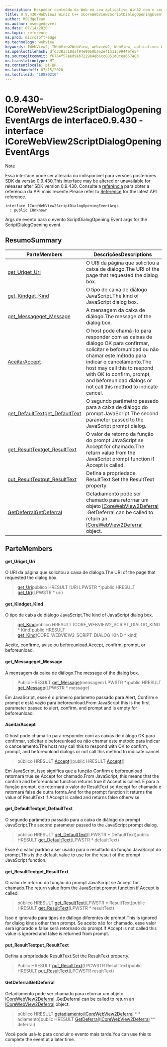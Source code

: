 ```yaml
---
description: Hospedar conteúdo da Web em seu aplicativo Win32 com o controle WebView2 do Microsoft Edge
title: 0.9.430-WebView2 Win32 C++ ICoreWebView2ScriptDialogOpeningEventArgs
author: MSEdgeTeam
ms.author: msedgedevrel
ms.date: 07/14/2020
ms.topic: reference
ms.prod: microsoft-edge
ms.technology: webview
keywords: IWebView2, IWebView2WebView, webview2, WebView, aplicativos Win32, Win32, Edge, ICoreWebView2, ICoreWebView2Host, controle do navegador, HTML Edge
ms.openlocfilehash: dfd3383318daf94e8060ba62ef1511c9944efe54
ms.sourcegitcommit: f6764f57aed9ab7229e4eb6cc8851d0cea667403
ms.translationtype: MT
ms.contentlocale: pt-BR
ms.lasthandoff: 07/15/2020
ms.locfileid: "10880210"
---
```

# <span data-ttu-id="9a37e-104">0.9.430-ICoreWebView2ScriptDialogOpeningEventArgs de interface</span><span class="sxs-lookup"><span data-stu-id="9a37e-104">0.9.430 - interface ICoreWebView2ScriptDialogOpeningEventArgs</span></span> 

> [!NOTE]
> <span data-ttu-id="9a37e-105">Essa interface pode ser alterada ou indisponível para versões posteriores SDK da versão 0.9.430.</span><span class="sxs-lookup"><span data-stu-id="9a37e-105">This interface may be altered or unavailable for releases after SDK version 0.9.430.</span></span> <span data-ttu-id="9a37e-106">Consulte a [referência](../../../webview2-api-reference.md) para obter a referência da API mais recente.</span><span class="sxs-lookup"><span data-stu-id="9a37e-106">Please refer to [Reference](../../../webview2-api-reference.md) for the latest API reference.</span></span>

```
interface ICoreWebView2ScriptDialogOpeningEventArgs
  : public IUnknown
```

<span data-ttu-id="9a37e-107">Args de evento para o evento ScriptDialogOpening.</span><span class="sxs-lookup"><span data-stu-id="9a37e-107">Event args for the ScriptDialogOpening event.</span></span>

## <span data-ttu-id="9a37e-108">Resumo</span><span class="sxs-lookup"><span data-stu-id="9a37e-108">Summary</span></span>

 <span data-ttu-id="9a37e-109">Parte</span><span class="sxs-lookup"><span data-stu-id="9a37e-109">Members</span></span>                        | <span data-ttu-id="9a37e-110">Descrições</span><span class="sxs-lookup"><span data-stu-id="9a37e-110">Descriptions</span></span>
--------------------------------|---------------------------------------------
[<span data-ttu-id="9a37e-111">get_Uri</span><span class="sxs-lookup"><span data-stu-id="9a37e-111">get_Uri</span></span>](#get_uri) | <span data-ttu-id="9a37e-112">O URI da página que solicitou a caixa de diálogo.</span><span class="sxs-lookup"><span data-stu-id="9a37e-112">The URI of the page that requested the dialog box.</span></span>
[<span data-ttu-id="9a37e-113">get_Kind</span><span class="sxs-lookup"><span data-stu-id="9a37e-113">get_Kind</span></span>](#get_kind) | <span data-ttu-id="9a37e-114">O tipo de caixa de diálogo JavaScript.</span><span class="sxs-lookup"><span data-stu-id="9a37e-114">The kind of JavaScript dialog box.</span></span>
[<span data-ttu-id="9a37e-115">get_Message</span><span class="sxs-lookup"><span data-stu-id="9a37e-115">get_Message</span></span>](#get_message) | <span data-ttu-id="9a37e-116">A mensagem da caixa de diálogo.</span><span class="sxs-lookup"><span data-stu-id="9a37e-116">The message of the dialog box.</span></span>
[<span data-ttu-id="9a37e-117">Aceitar</span><span class="sxs-lookup"><span data-stu-id="9a37e-117">Accept</span></span>](#accept) | <span data-ttu-id="9a37e-118">O host pode chamá-lo para responder com as caixas de diálogo OK para confirmar, solicitar e beforeunload ou não chamar este método para indicar o cancelamento.</span><span class="sxs-lookup"><span data-stu-id="9a37e-118">The host may call this to respond with OK to confirm, prompt, and beforeunload dialogs or not call this method to indicate cancel.</span></span>
[<span data-ttu-id="9a37e-119">get_DefaultText</span><span class="sxs-lookup"><span data-stu-id="9a37e-119">get_DefaultText</span></span>](#get_defaulttext) | <span data-ttu-id="9a37e-120">O segundo parâmetro passado para a caixa de diálogo do prompt JavaScript.</span><span class="sxs-lookup"><span data-stu-id="9a37e-120">The second parameter passed to the JavaScript prompt dialog.</span></span>
[<span data-ttu-id="9a37e-121">get_ResultText</span><span class="sxs-lookup"><span data-stu-id="9a37e-121">get_ResultText</span></span>](#get_resulttext) | <span data-ttu-id="9a37e-122">O valor de retorno da função do prompt JavaScript se Accept for chamado.</span><span class="sxs-lookup"><span data-stu-id="9a37e-122">The return value from the JavaScript prompt function if Accept is called.</span></span>
[<span data-ttu-id="9a37e-123">put_ResultText</span><span class="sxs-lookup"><span data-stu-id="9a37e-123">put_ResultText</span></span>](#put_resulttext) | <span data-ttu-id="9a37e-124">Defina a propriedade ResultText.</span><span class="sxs-lookup"><span data-stu-id="9a37e-124">Set the ResultText property.</span></span>
[<span data-ttu-id="9a37e-125">GetDeferral</span><span class="sxs-lookup"><span data-stu-id="9a37e-125">GetDeferral</span></span>](#getdeferral) | <span data-ttu-id="9a37e-126">Getadiamento pode ser chamado para retornar um objeto [ICoreWebView2Deferral](ICoreWebView2Deferral.md) .</span><span class="sxs-lookup"><span data-stu-id="9a37e-126">GetDeferral can be called to return an [ICoreWebView2Deferral](ICoreWebView2Deferral.md) object.</span></span>

## <span data-ttu-id="9a37e-127">Parte</span><span class="sxs-lookup"><span data-stu-id="9a37e-127">Members</span></span>

#### <span data-ttu-id="9a37e-128">get_Uri</span><span class="sxs-lookup"><span data-stu-id="9a37e-128">get_Uri</span></span> 

<span data-ttu-id="9a37e-129">O URI da página que solicitou a caixa de diálogo.</span><span class="sxs-lookup"><span data-stu-id="9a37e-129">The URI of the page that requested the dialog box.</span></span>

> <span data-ttu-id="9a37e-130">[get_Uri](#get_uri)público HRESULT (URI LPWSTR \*)</span><span class="sxs-lookup"><span data-stu-id="9a37e-130">public HRESULT [get_Uri](#get_uri)(LPWSTR \* uri)</span></span>

#### <span data-ttu-id="9a37e-131">get_Kind</span><span class="sxs-lookup"><span data-stu-id="9a37e-131">get_Kind</span></span> 

<span data-ttu-id="9a37e-132">O tipo de caixa de diálogo JavaScript.</span><span class="sxs-lookup"><span data-stu-id="9a37e-132">The kind of JavaScript dialog box.</span></span>

> <span data-ttu-id="9a37e-133">[get_Kind](#get_kind)público HRESULT (CORE_WEBVIEW2_SCRIPT_DIALOG_KIND \* Kind)</span><span class="sxs-lookup"><span data-stu-id="9a37e-133">public HRESULT [get_Kind](#get_kind)(CORE_WEBVIEW2_SCRIPT_DIALOG_KIND \* kind)</span></span>

<span data-ttu-id="9a37e-134">Aceite, confirme, avise ou beforeunload.</span><span class="sxs-lookup"><span data-stu-id="9a37e-134">Accept, confirm, prompt, or beforeunload.</span></span>

#### <span data-ttu-id="9a37e-135">get_Message</span><span class="sxs-lookup"><span data-stu-id="9a37e-135">get_Message</span></span> 

<span data-ttu-id="9a37e-136">A mensagem da caixa de diálogo.</span><span class="sxs-lookup"><span data-stu-id="9a37e-136">The message of the dialog box.</span></span>

> <span data-ttu-id="9a37e-137">Public HRESULT [get_Message](#get_message)(mensagem LPWSTR \*)</span><span class="sxs-lookup"><span data-stu-id="9a37e-137">public HRESULT [get_Message](#get_message)(LPWSTR \* message)</span></span>

<span data-ttu-id="9a37e-138">Em JavaScript, esse é o primeiro parâmetro passado para Alert, Confirm e prompt e está vazio para beforeunload.</span><span class="sxs-lookup"><span data-stu-id="9a37e-138">From JavaScript this is the first parameter passed to alert, confirm, and prompt and is empty for beforeunload.</span></span>

#### <span data-ttu-id="9a37e-139">Aceitar</span><span class="sxs-lookup"><span data-stu-id="9a37e-139">Accept</span></span> 

<span data-ttu-id="9a37e-140">O host pode chamá-lo para responder com as caixas de diálogo OK para confirmar, solicitar e beforeunload ou não chamar este método para indicar o cancelamento.</span><span class="sxs-lookup"><span data-stu-id="9a37e-140">The host may call this to respond with OK to confirm, prompt, and beforeunload dialogs or not call this method to indicate cancel.</span></span>

> <span data-ttu-id="9a37e-141">público HRESULT [Accept](#accept)()</span><span class="sxs-lookup"><span data-stu-id="9a37e-141">public HRESULT [Accept](#accept)()</span></span>

<span data-ttu-id="9a37e-142">Em JavaScript, isso significa que a função Confirm e beforeunload retornará true se Accept for chamado.</span><span class="sxs-lookup"><span data-stu-id="9a37e-142">From JavaScript, this means that the confirm and beforeunload function returns true if Accept is called.</span></span> <span data-ttu-id="9a37e-143">E para a função prompt, ele retornará o valor de ResultText se Accept for chamado e retornará false de outra forma.</span><span class="sxs-lookup"><span data-stu-id="9a37e-143">And for the prompt function it returns the value of ResultText if Accept is called and returns false otherwise.</span></span>

#### <span data-ttu-id="9a37e-144">get_DefaultText</span><span class="sxs-lookup"><span data-stu-id="9a37e-144">get_DefaultText</span></span> 

<span data-ttu-id="9a37e-145">O segundo parâmetro passado para a caixa de diálogo do prompt JavaScript.</span><span class="sxs-lookup"><span data-stu-id="9a37e-145">The second parameter passed to the JavaScript prompt dialog.</span></span>

> <span data-ttu-id="9a37e-146">público HRESULT [get_DefaultText](#get_defaulttext)(LPWSTR \* DefaultText)</span><span class="sxs-lookup"><span data-stu-id="9a37e-146">public HRESULT [get_DefaultText](#get_defaulttext)(LPWSTR \* defaultText)</span></span>

<span data-ttu-id="9a37e-147">Esse é o valor padrão a ser usado para o resultado da função JavaScript do prompt.</span><span class="sxs-lookup"><span data-stu-id="9a37e-147">This is the default value to use for the result of the prompt JavaScript function.</span></span>

#### <span data-ttu-id="9a37e-148">get_ResultText</span><span class="sxs-lookup"><span data-stu-id="9a37e-148">get_ResultText</span></span> 

<span data-ttu-id="9a37e-149">O valor de retorno da função do prompt JavaScript se Accept for chamado.</span><span class="sxs-lookup"><span data-stu-id="9a37e-149">The return value from the JavaScript prompt function if Accept is called.</span></span>

> <span data-ttu-id="9a37e-150">público HRESULT [get_ResultText](#get_resulttext)(LPWSTR \* ResultText)</span><span class="sxs-lookup"><span data-stu-id="9a37e-150">public HRESULT [get_ResultText](#get_resulttext)(LPWSTR \* resultText)</span></span>

<span data-ttu-id="9a37e-151">Isso é ignorado para tipos de diálogo diferentes de prompt.</span><span class="sxs-lookup"><span data-stu-id="9a37e-151">This is ignored for dialog kinds other than prompt.</span></span> <span data-ttu-id="9a37e-152">Se aceito não for chamado, esse valor será ignorado e false será retornado do prompt.</span><span class="sxs-lookup"><span data-stu-id="9a37e-152">If Accept is not called this value is ignored and false is returned from prompt.</span></span>

#### <span data-ttu-id="9a37e-153">put_ResultText</span><span class="sxs-lookup"><span data-stu-id="9a37e-153">put_ResultText</span></span> 

<span data-ttu-id="9a37e-154">Defina a propriedade ResultText.</span><span class="sxs-lookup"><span data-stu-id="9a37e-154">Set the ResultText property.</span></span>

> <span data-ttu-id="9a37e-155">Public HRESULT [put_ResultText](#put_resulttext)(LPCWSTR ResultText)</span><span class="sxs-lookup"><span data-stu-id="9a37e-155">public HRESULT [put_ResultText](#put_resulttext)(LPCWSTR resultText)</span></span>

#### <span data-ttu-id="9a37e-156">GetDeferral</span><span class="sxs-lookup"><span data-stu-id="9a37e-156">GetDeferral</span></span> 

<span data-ttu-id="9a37e-157">Getadiamento pode ser chamado para retornar um objeto [ICoreWebView2Deferral](ICoreWebView2Deferral.md) .</span><span class="sxs-lookup"><span data-stu-id="9a37e-157">GetDeferral can be called to return an [ICoreWebView2Deferral](ICoreWebView2Deferral.md) object.</span></span>

> <span data-ttu-id="9a37e-158">público HRESULT [getadiamento](#getdeferral)([ICoreWebView2Deferral](ICoreWebView2Deferral.md) \* \* adiamento)</span><span class="sxs-lookup"><span data-stu-id="9a37e-158">public HRESULT [GetDeferral](#getdeferral)([ICoreWebView2Deferral](ICoreWebView2Deferral.md) \*\* deferral)</span></span>

<span data-ttu-id="9a37e-159">Você pode usá-lo para concluir o evento mais tarde.</span><span class="sxs-lookup"><span data-stu-id="9a37e-159">You can use this to complete the event at a later time.</span></span>

